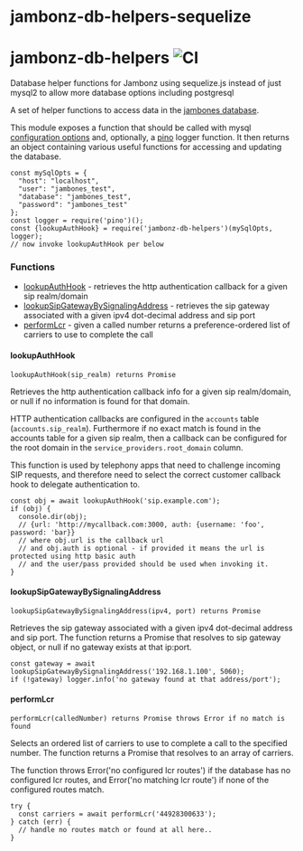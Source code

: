 # jambonz-db-helpers-sequelize

# jambonz-db-helpers ![CI](https://github.com/jambonz/db-helpers/workflows/CI/badge.svg)

Database helper functions for Jambonz using sequelize.js instead of just mysql2 to allow more database options including postgresql

A set of helper functions to access data in the [jambones database](https://github.com/jambonz/jambones-api-server/blob/master/db/jambones-sql.sql).

This module exposes a function that should be called with mysql [configuration options](https://www.npmjs.com/package/mysql#connection-options) and, optionally, a [pino](https://www.npmjs.com/package/pino) logger function.  It then returns an object containing various useful functions for accessing and updating the database.

```
const mySqlOpts = {
  "host": "localhost",
  "user": "jambones_test",
  "database": "jambones_test",
  "password": "jambones_test"
};
const logger = require('pino')();
const {lookupAuthHook} = require('jambonz-db-helpers')(mySqlOpts, logger);
// now invoke lookupAuthHook per below
```

### Functions

- [lookupAuthHook](#lookupAuthHook) - retrieves the http authentication callback for a given sip realm/domain
- [lookupSipGatewayBySignalingAddress](#lookupSipGatewayBySignalingAddress) - retrieves the sip gateway associated with a given ipv4 dot-decimal address and sip port
- [performLcr](#performLcr) - given a called number returns a preference-ordered list of carriers to use to complete the call

#### lookupAuthHook
`lookupAuthHook(sip_realm) returns Promise`

Retrieves the http authentication callback info for a given sip realm/domain, or null if no information is found for that domain.

HTTP authentication callbacks are configured in the `accounts` table (`accounts.sip_realm`).  Furthermore if no exact match is found in the accounts table for a given sip realm, then a callback can be configured for the root domain in the `service_providers.root_domain` column.  

This function is used by telephony apps that need to challenge incoming SIP requests, and therefore need to select the correct customer callback hook to delegate authentication to.
```
const obj = await lookupAuthHook('sip.example.com');
if (obj) {
  console.dir(obj);
  // {url: 'http://mycallback.com:3000, auth: {username: 'foo', password: 'bar}}
  // where obj.url is the callback url
  // and obj.auth is optional - if provided it means the url is protected using http basic auth
  // and the user/pass provided should be used when invoking it.
}
```

#### lookupSipGatewayBySignalingAddress
`lookupSipGatewayBySignalingAddress(ipv4, port) returns Promise`

Retrieves the sip gateway associated with a given ipv4 dot-decimal address and sip port.  The function returns a Promise that resolves to sip gateway object, or null if no gateway exists at that ip:port.
```
const gateway = await lookupSipGatewayBySignalingAddress('192.168.1.100', 5060);
if (!gateway) logger.info('no gateway found at that address/port');
```

#### performLcr
`performLcr(calledNumber) returns Promise throws Error if no match is found`

Selects an ordered list of carriers to use to complete a call to the specified number.  The function returns a Promise that resolves to an array of carriers.  

The function throws Error('no configured lcr routes') if the database has no configured lcr routes, and Error('no matching lcr route') if none of the configured routes match.
```
try {
  const carriers = await performLcr('44928300633');
} catch (err) {
  // handle no routes match or found at all here..
}
```



